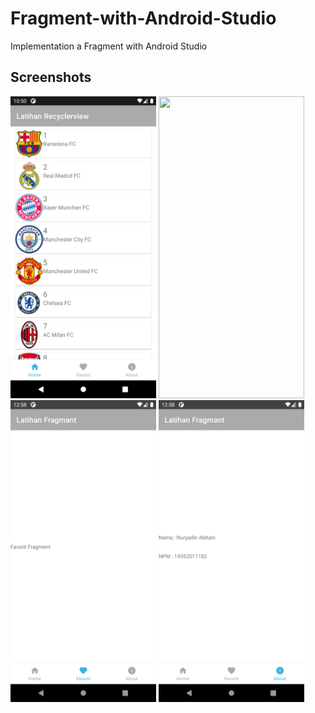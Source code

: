 # Fragment-with-Android-Studio

Implementation a Fragment with Android Studio

## Screenshots

<img src="https://github.com/abugrayhat/RecyclerView-with-android-studio/blob/main/imgView/1.png" width="233" height="483"> <img src="https://github.com/drawRect/Instagram_Stories/blob/master/InstagramStories/Sample%20Screenshots/snap_delete.png" width="233" height="483"> <img src="https://github.com/abugrayhat/RecyclerView-with-android-studio/blob/main/imgView/2.png" width="233" height="483"> <img src="https://github.com/abugrayhat/RecyclerView-with-android-studio/blob/main/imgView/3.png" width="233" height="483">
